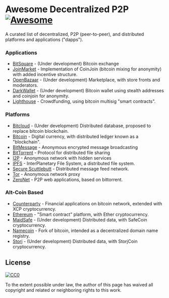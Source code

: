 # Awesome Decentralized P2P [![Awesome](https://cdn.rawgit.com/sindresorhus/awesome/d7305f38d29fed78fa85652e3a63e154dd8e8829/media/badge.svg)](https://github.com/sindresorhus/awesome)

A curated list of decentralized, P2P (peer-to-peer), and distributed platforms and applications ("dapps").

### Applications

* [BitSquare](https://bitsquare.io/) - (Under development) Bitcoin exchange
* [JoinMarket](https://github.com/JoinMarket-Org/joinmarket) - Implementation of CoinJoin (bitcoin mixing for anonymity) with added incentive structure.
* [OpenBazaar](https://openbazaar.org/) - (Under development) Marketplace, with store fronts and moderators.
* [DarkWallet](https://www.darkwallet.is/) - (Under development) Bitcoin wallet using stealth addresses and coinjoin for anonymity.
* [Lighthouse](https://www.vinumeris.com/lighthouse) - Crowdfunding, using bitcoin multisig "smart contracts".

### Platforms

* [Bitcloud](http://bitcloudproject.org/) - (Under development) Distributed database, proposed to replace bitcoin blockchain.
* [Bitcoin](https://en.wikipedia.org/wiki/Bitcoin) - Digital currency, with distributed ledger known as a "blockchain".
* [BitMessage](https://en.wikipedia.org/wiki/Bitmessage) - Anonymous encrypted message broadcasting
* [BitTorrent](https://en.wikipedia.org/wiki/BitTorrent) - Protocol for distributed file sharing
* [I2P](https://geti2p.net/) - Anonymous network with hidden services
* [IPFS](https://ipfs.io/) - InterPlanetary File System, a distributed file system.
* [Secure Scuttlebutt](https://github.com/ssbc/docs) - Distributed message feed network.
* [Tor](https://www.torproject.org/) - Anonymous network proxy
* [ZeroNet](https://zeronet.io/) - P2P web applications, based on bittorrent.

### Alt-Coin Based

* [Counterparty](http://counterparty.io/) - Financial applications on bitcoin network, extended with XCP cryptocurrency.
* [Ethereum](https://www.ethereum.org/) - "Smart contract" platform, with Ether cryptocurrency.
* [MaidSafe](http://maidsafe.net) - (Under development) Distributed data, with SafeCoin cryptocurrency.
* [Namecoin](https://en.wikipedia.org/wiki/Namecoin) - Fork of bitcoin, intended as a decentralized domain name registry.
* [Storj](http://storj.io/) - (Under development) Distributed data, with StorjCoin cryptocurrency.

## License

[![CC0](https://i.creativecommons.org/p/zero/1.0/88x31.png)](https://creativecommons.org/publicdomain/zero/1.0/)

To the extent possible under law, the author of this page has waived all copyright and related or neighboring rights to this work.

